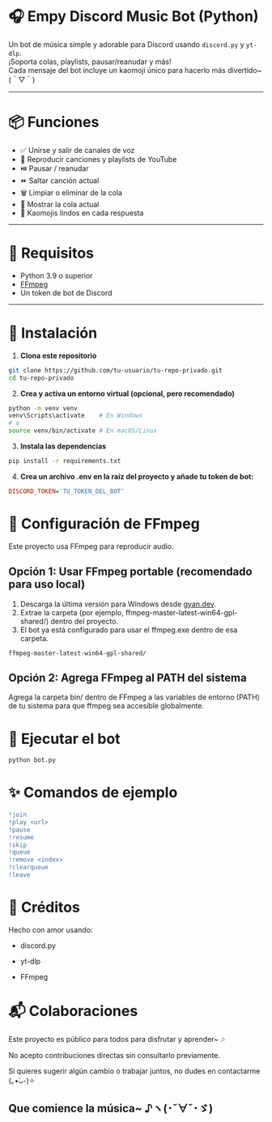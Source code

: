 # 🎧 Empy Discord Music Bot (Python)

Un bot de música simple y adorable para Discord usando `discord.py` y `yt-dlp`.  
¡Soporta colas, playlists, pausar/reanudar y más!  
Cada mensaje del bot incluye un kaomoji único para hacerlo más divertido~ (＾▽＾)

---

# 📦 Funciones

- ✅ Unirse y salir de canales de voz
- 🎵 Reproducir canciones y playlists de YouTube
- ⏯️ Pausar / reanudar
- ⏩ Saltar canción actual
- 🗑️ Limpiar o eliminar de la cola
- 📜 Mostrar la cola actual
- 💌 Kaomojis lindos en cada respuesta

---

# 🔧 Requisitos

- Python 3.9 o superior
- [FFmpeg](https://ffmpeg.org/download.html)
- Un token de bot de Discord

---

# 🚀 Instalación

1. **Clona este repositorio**
```bash
git clone https://github.com/tu-usuario/tu-repo-privado.git
cd tu-repo-privado
```

2. **Crea y activa un entorno virtual (opcional, pero recomendado)**
```bash
python -m venv venv
venv\Scripts\activate    # En Windows
# o
source venv/bin/activate # En macOS/Linux
```

3. **Instala las dependencias**
```bash
pip install -r requirements.txt
```

4. **Crea un archivo .env en la raíz del proyecto y añade tu token de bot:**
```ini
DISCORD_TOKEN='TU_TOKEN_DEL_BOT'
```

# 🎥 Configuración de FFmpeg

Este proyecto usa FFmpeg para reproducir audio.

## Opción 1: Usar FFmpeg portable (recomendado para uso local)

1. Descarga la última versión para Windows desde [gyan.dev](https://www.gyan.dev/ffmpeg/builds/).
2. Extrae la carpeta (por ejemplo, ffmpeg-master-latest-win64-gpl-shared/) dentro del proyecto.
3. El bot ya está configurado para usar el ffmpeg.exe dentro de esa carpeta.

```vbnet
ffmpeg-master-latest-win64-gpl-shared/
```

## Opción 2: Agrega FFmpeg al PATH del sistema

Agrega la carpeta bin/ dentro de FFmpeg a las variables de entorno (PATH) de tu sistema para que ffmpeg sea accesible globalmente.

# 🐣 Ejecutar el bot
```bash
python bot.py
```

# ✨ Comandos de ejemplo
```diff
!join
!play <url>
!pause
!resume
!skip
!queue
!remove <index>
!clearqueue
!leave
```

# 💖 Créditos
Hecho con amor usando:

- discord.py

- yt-dlp

- FFmpeg

# 📬 Colaboraciones

Este proyecto es público para todos para disfrutar y aprender~ 🎶

No acepto contribuciones directas sin consultarlo previamente.

Si quieres sugerir algún cambio o trabajar juntos, no dudes en contactarme (｡•̀ᴗ-)✧

## Que comience la música~ ♪ヽ(･ˇ∀ˇ･ゞ)